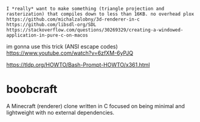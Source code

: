 ```
I *really* want to make something (triangle projection and rasterization) that compiles down to less than 16KB. no overhead plox
https://github.com/michalzalobny/3d-renderer-in-c
https://github.com/libsdl-org/SDL
https://stackoverflow.com/questions/30269329/creating-a-windowed-application-in-pure-c-on-macos
```

im gonna use this trick (ANSI escape codes) https://www.youtube.com/watch?v=6zfXM-6yPJQ

https://tldp.org/HOWTO/Bash-Prompt-HOWTO/x361.html

# boobcraft

A Minecraft (renderer) clone written in C focused on being minimal and lightweight with no external dependencies.
